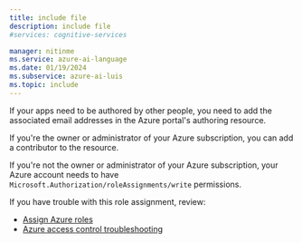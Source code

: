 ```yaml
---
title: include file
description: include file
#services: cognitive-services

manager: nitinme
ms.service: azure-ai-language
ms.date: 01/19/2024
ms.subservice: azure-ai-luis
ms.topic: include
---
```

If your apps need to be authored by other people, you need to add the associated email addresses in the Azure portal's authoring resource.

If you're the owner or administrator of your Azure subscription, you can add a contributor to the resource.

If you're not the owner or administrator of your Azure subscription, your Azure account needs to have `Microsoft.Authorization/roleAssignments/write` permissions.

If you have trouble with this role assignment, review:

* [Assign Azure roles](../../../role-based-access-control/role-assignments-portal.md)
* [Azure access control troubleshooting](../../../role-based-access-control/troubleshooting.md)

